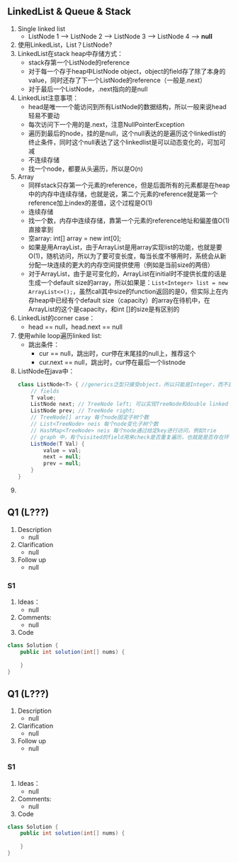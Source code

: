 ## LinkedList & Queue & Stack
1. Single linked list
   - ListNode 1 --> ListNode 2 --> ListNode 3 --> ListNode 4 --> __null__
2. 使用LinkedList，List？ListNode?
3. LinkedList在stack heap中存储方式：
   - stack存第一个ListNode的reference
   - 对于每一个存于heap中ListNode object，object的field存了除了本身的value，同时还存了下一个ListNode的reference（一般是.next）
   - 对于最后一个ListNode，.next指向的是null
4. LinkedList注意事项：
   - head是唯一一个能访问到所有ListNode的数据结构，所以一般来说head轻易不要动
   - 每次访问下一个用的是.next，注意NullPointerException
   - 遍历到最后的node，挂的是null，这个null表达的是遍历这个linkedlist的终止条件，同时这个null表达了这个linkedlist是可以动态变化的，可加可减
   - 不连续存储
   - 找一个node，都要从头遍历，所以是O(n)
5. Array
   - 同样stack只存第一个元素的reference，但是后面所有的元素都是在heap中的内存中连续存储，也就是说，第二个元素的reference就是第一个reference加上index的差值，这个过程是O(1)
   - 连续存储
   - 找一个数，内存中连续存储，靠第一个元素的reference地址和偏差值O(1)直接拿到
   - 空array: int[] array = new int[0];
   - 如果是用ArrayList，由于ArrayList是用array实现list的功能，也就是要O(1)，随机访问，所以为了要可变长度，每当长度不够用时，系统会从新分配一块连续的更大的内存空间提供使用（例如是当前size的两倍）
   - 对于ArrayList，由于是可变化的，ArrayList在initial时不提供长度的话是生成一个default size的array，所以如果是：```List<Integer> list = new ArrayList<>();```，虽然call其中size的function返回的是0，但实际上在内存heap中已经有个default size（capacity）的array在待机中，在ArrayList的这个是capacity，和int []的size是有区别的
6. LinkedList的corner case：
   - head == null，head.next == null
7. 使用while loop遍历linked list:
   - 跳出条件：
     - cur == null，跳出时，cur停在末尾挂的null上，推荐这个
     - cur.next == null，跳出时，cur停在最后一个listnode
8. ListNode在java中：
   ```java
   class ListNode<T> { //generics泛型只接受object，所以只能是Integer，而不是int
       // fields
       T value;
       ListNode next; // TreeNode left; 可以实现TreeNode和double linked list的inplace相互转换
       ListNode prev; // TreeNode right;
       // TreeNode[] array 每个node固定子树个数
       // List<TreeNode> neis 每个node变化子树个数
       // HashMap<TreeNode> neis 每个node通过给定key进行访问，例如trie
       // graph 中，有个visited的field用来check是否重复遍历，也就是是否存在环
       ListNode(T Val) {
           value = val;
           next = null;
           prev = null;
       }
   }
   ```
9. 
## Q1 (L???)
1. Description
   - null
2. Clarification
   - null
3. Follow up
   - null
### S1
1. Ideas：
   - null
2. Comments:
   - null
3. Code
```java
class Solution {
    public int solution(int[] nums) {
        
    }
}
```



## Q1 (L???)
1. Description
   - null
2. Clarification
   - null
3. Follow up
   - null
### S1
1. Ideas：
   - null
2. Comments:
   - null
3. Code
```java
class Solution {
    public int solution(int[] nums) {
        
    }
}
```

